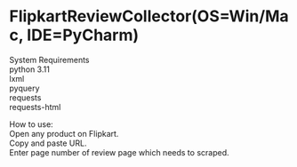 # FlipkartReviewCollector(OS=Win/Mac, IDE=PyCharm)

System Requirements<br />
python 3.11<br />
lxml<br />
pyquery<br />
requests<br />
requests-html<br />

How to use: <br />
Open any product on Flipkart.<br />
Copy and paste URL.<br />
Enter page number of review page which needs to scraped.<br />


